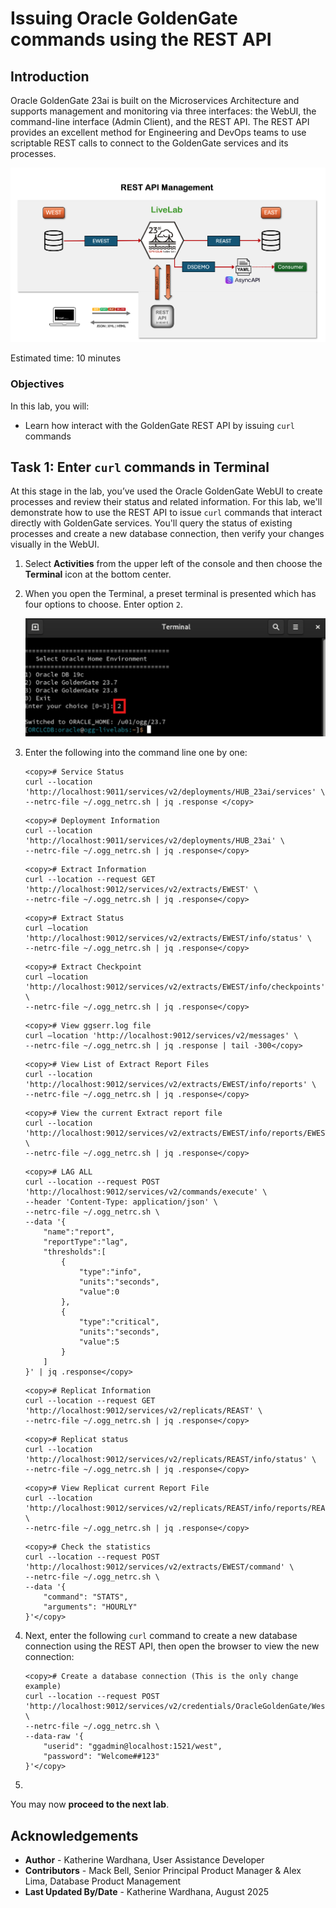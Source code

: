 # Issuing Oracle GoldenGate commands using the REST API

## Introduction

Oracle GoldenGate 23ai is built on the Microservices Architecture and supports management and monitoring via three interfaces: the WebUI, the command-line interface (Admin Client), and the REST API. The REST API provides an excellent method for Engineering and DevOps teams to use scriptable REST calls to connect to the GoldenGate services and its processes.

   ![Rest API management](./images/rest-api-manage.png " ")

Estimated time: 10 minutes

### Objectives

In this lab, you will:
* Learn how interact with the GoldenGate REST API by issuing `curl` commands

## Task 1: Enter `curl` commands in Terminal

At this stage in the lab, you’ve used the Oracle GoldenGate WebUI to create processes and review their status and related information. For this lab, we'll demonstrate how to use the REST API to issue `curl` commands that interact directly with GoldenGate services. You'll query the status of existing processes and create a new database connection, then verify your changes visually in the WebUI.

1. Select **Activities** from the upper left of the console and then choose the **Terminal** icon at the bottom center.

2. When you open the Terminal, a preset terminal is presented which has four options to choose. Enter option `2`.

    ![Menu options on Terminal](./images/01-02-menu-terminal.png " ")

3. Enter the following into the command line one by one:

    ```
    <copy># Service Status
    curl --location 'http://localhost:9011/services/v2/deployments/HUB_23ai/services' \
    --netrc-file ~/.ogg_netrc.sh | jq .response </copy>
    ```
    ```
    <copy># Deployment Information
    curl --location 'http://localhost:9011/services/v2/deployments/HUB_23ai' \
    --netrc-file ~/.ogg_netrc.sh | jq .response</copy>
    ```
    ```
    <copy># Extract Information
    curl --location --request GET 'http://localhost:9012/services/v2/extracts/EWEST' \
    --netrc-file ~/.ogg_netrc.sh | jq .response</copy>
    ```
    ```
    <copy># Extract Status
    curl –location 'http://localhost:9012/services/v2/extracts/EWEST/info/status' \
    --netrc-file ~/.ogg_netrc.sh | jq .response</copy>
    ```
    ```
    <copy># Extract Checkpoint
    curl –location 'http://localhost:9012/services/v2/extracts/EWEST/info/checkpoints' \
    --netrc-file ~/.ogg_netrc.sh | jq .response</copy>
    ```
    ```
    <copy># View ggserr.log file 
    curl –location 'http://localhost:9012/services/v2/messages' \
    --netrc-file ~/.ogg_netrc.sh | jq .response | tail -300</copy>
    ```
    ```
    <copy># View List of Extract Report Files
    curl --location 'http://localhost:9012/services/v2/extracts/EWEST/info/reports' \
    --netrc-file ~/.ogg_netrc.sh | jq .response</copy>
    ```
    ```
    <copy># View the current Extract report file
    curl --location 'http://localhost:9012/services/v2/extracts/EWEST/info/reports/EWEST.rpt' \
    --netrc-file ~/.ogg_netrc.sh | jq .response</copy>
    ```
    ```
    <copy># LAG ALL
    curl --location --request POST 'http://localhost:9012/services/v2/commands/execute' \
    --header 'Content-Type: application/json' \
    --netrc-file ~/.ogg_netrc.sh \
    --data '{
        "name":"report",
        "reportType":"lag",
        "thresholds":[
            {
                "type":"info",
                "units":"seconds",
                "value":0
            },
            {
                "type":"critical",
                "units":"seconds",
                "value":5
            }
        ]
    }' | jq .response</copy>
    ```
    ```
    <copy># Replicat Information
    curl --location --request GET 'http://localhost:9012/services/v2/replicats/REAST' \
    --netrc-file ~/.ogg_netrc.sh | jq .response</copy>
    ```
    ```
    <copy># Replicat status
    curl --location 'http://localhost:9012/services/v2/replicats/REAST/info/status' \
    --netrc-file ~/.ogg_netrc.sh | jq .response</copy>
    ```
    ```
    <copy># View Replicat current Report File
    curl --location 'http://localhost:9012/services/v2/replicats/REAST/info/reports/REAST.rpt' \
    --netrc-file ~/.ogg_netrc.sh | jq .response</copy>
    ```
    ```
    <copy># Check the statistics
    curl --location --request POST 'http://localhost:9012/services/v2/extracts/EWEST/command' \
    --netrc-file ~/.ogg_netrc.sh \
    --data '{
        "command": "STATS",
        "arguments": "HOURLY"
    }'</copy>
    ```
4. Next, enter the following `curl` command to create a new database connection using the REST API, then open the browser to view the new connection:

    ```
    <copy># Create a database connection (This is the only change example)
    curl --location --request POST 'http://localhost:9012/services/v2/credentials/OracleGoldenGate/WestDB' \
    --netrc-file ~/.ogg_netrc.sh \
    --data-raw '{
        "userid": "ggadmin@localhost:1521/west",
        "password": "Welcome##123"
    }'</copy>
    ```
5. 

You may now **proceed to the next lab**.

## Acknowledgements
* **Author** - Katherine Wardhana, User Assistance Developer
* **Contributors** - Mack Bell, Senior Principal Product Manager & Alex Lima, Database Product Management
* **Last Updated By/Date** - Katherine Wardhana, August 2025